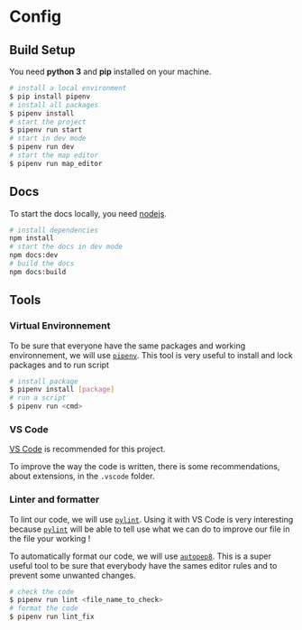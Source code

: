 # Config

## Build Setup

You need **python 3** and **pip** installed on your machine.

```sh
# install a local environment
$ pip install pipenv
# install all packages
$ pipenv install
# start the project
$ pipenv run start
# start in dev mode
$ pipenv run dev
# start the map editor
$ pipenv run map_editor
```

## Docs

To start the docs locally, you need [nodejs](https://nodejs.org).

```sh
# install dependencies
npm install
# start the docs in dev mode
npm docs:dev
# build the docs
npm docs:build
```

## Tools

### Virtual Environnement

To be sure that everyone have the same packages and working environnement, we will use [`pipenv`](https://pipenv.pypa.io/en/latest/). This tool is very useful to install and lock packages and to run script

```sh
# install package
$ pipenv install [package]
# run a script
$ pipenv run <cmd>
```

### VS Code

[VS Code](https://code.visualstudio.com/) is recommended for this project.

To improve the way the code is written, there is some recommendations, about extensions, in the `.vscode` folder.

### Linter and formatter

To lint our code, we will use [`pylint`](https://pylint.org/). Using it with VS Code is very interesting because [`pylint`](https://pylint.org/) will be able to tell use what we can do to improve our file in the file your working !

To automatically format our code, we will use [`autopep8`](https://pypi.org/project/autopep8/). This is a super useful tool to be sure that everybody have the sames editor rules and to prevent some unwanted changes.

```sh
# check the code
$ pipenv run lint <file_name_to_check>
# format the code
$ pipenv run lint_fix
```
